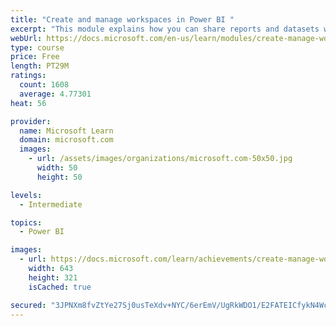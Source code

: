 ```yaml
---
title: "Create and manage workspaces in Power BI "
excerpt: "This module explains how you can share reports and datasets with your users and how to create a deployment strategy that makes sense for you and your organization. Furthermore, you will learn about data lineage in Microsoft Power BI."
webUrl: https://docs.microsoft.com/en-us/learn/modules/create-manage-workspaces-power-bi/
type: course
price: Free
length: PT29M
ratings:
  count: 1608
  average: 4.77301
heat: 56

provider:
  name: Microsoft Learn
  domain: microsoft.com
  images:
    - url: /assets/images/organizations/microsoft.com-50x50.jpg
      width: 50
      height: 50

levels:
  - Intermediate

topics:
  - Power BI

images:
  - url: https://docs.microsoft.com/learn/achievements/create-manage-workspaces-power-bi-social.png
    width: 643
    height: 321
    isCached: true

secured: "3JPNXm8fvZtYe27Sj0usTeXdv+NYC/6erEmV/UgRkWDO1/E2FATEICfykN4WcIgX1NVLYRfpdlT0/azaZXsi4yhzkrLtXcS9IpjOPMUqDj0TgdHBBWuCVYqki4oqGwSgH1KNjMUpU8tnGPnE6KWnMrH4uH2cyexhfSmqOk2SxtG8i85aMEi+gNGscR3u2f90OF+lFjXz7PLTU3el4gQ2n3lBRtVpGh3ez4n9rbRl/8RTk4njsnneve2WRNV12twEG9mLF9Euv4ooKnX3znkPMYMu3Kw3xbmwEZ1NMAkSVVMjUa4PlKd6B9QFHyroSqPIQ903WXGpBrokd9mjs14YxdU4NyeLH2n5PN+xAeLPdLY4E3BObKLr9o8hLtdKGF0cPRg3qjV08Tszp/VBiab0wEqugAgii9o+wNT+Xq2tmFw=;ByuSd0joUzEJ4Y07GDQccg=="
---
```


